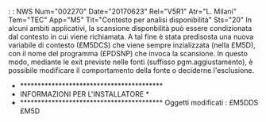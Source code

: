  :  : NWS Num="002270" Date="20170623" Rel="V5R1" Atr="L. Milani" Tem="TEC" App="M5" Tit="Contesto per analisi disponibilità" Sts="20"
In alcuni ambiti applicativi, la scansione disponbilità può essere condizionata dal contesto in cui
viene richiamata.
A tal fine è stata predisosta una nuova variabile di contesto (£M5DCS) che viene sempre inzializzata
(nella £M5D), con il nome del programma (£PDSNP) che invoca la scansione.
In questo modo, mediante le exit previste nelle fonti (suffisso pgm.aggiustamento), è possibile modificare il comportamento della fonte o deciderne l'esclusione.
- \*\*\*\*\*\*\*\*\*\*\*\*\*\*\*\*\*\*\*\*\*\*\*\*\*\*\*\*\*\*\*\*\*\*\*\*\*\*\*\*\*
-  INFORMAZIONI PER L'INSTALLATORE        \*
- \*\*\*\*\*\*\*\*\*\*\*\*\*\*\*\*\*\*\*\*\*\*\*\*\*\*\*\*\*\*\*\*\*\*\*\*\*\*\*\*\*
Oggetti modificati : 
£M5DDS
£M5D
